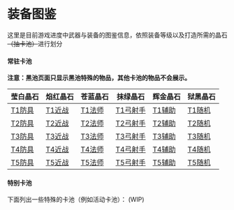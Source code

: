 # 装备图鉴

这里是目前游戏进度中武器与装备的图鉴信息，依照装备等级以及打造所需的晶石~~（抽卡池）~~进行划分

#### 常驻卡池

**注意：黑池页面只显示黑池特殊的物品，其他卡池的物品不会展示。**

|莹白晶石|焰红晶石|苍蓝晶石|抹绿晶石|辉金晶石|狱黑晶石|
|---|---|---|---|---|---|
|[T1防具](inf/items/white/t1.md)|[T1近战](inf/items/red/t1.md)|[T1法师](inf/items/blue/t1.md)|[T1弓射手](inf/items/green/t1.md)|[T1辅助](inf/items/golden/t1.md)|[T1随机](inf/items/black/t1.md)|
|[T2防具](inf/items/white/t2.md)|[T2近战](inf/items/red/t2.md)|[T2法师](inf/items/blue/t2.md)|[T2弓射手](inf/items/green/t2.md)|[T2辅助](inf/items/golden/t2.md)|[T2随机](inf/items/black/t2.md)|
|[T3防具](inf/items/white/t3.md)|[T3近战](inf/items/red/t3.md)|[T3法师](inf/items/blue/t3.md)|[T3弓射手](inf/items/green/t3.md)|[T3辅助](inf/items/golden/t3.md)|[T3随机](inf/items/black/t3.md)|
|[T4防具](inf/items/white/t4.md)|[T4近战](inf/items/red/t4.md)|[T4法师](inf/items/blue/t4.md)|[T4弓射手](inf/items/green/t4.md)|[T4辅助](inf/items/golden/t4.md)|[T4随机](inf/items/black/t4.md)|
|[T5防具](inf/items/white/t5.md)|[T5近战](inf/items/red/)|[T5法师](inf/items/blue/t5.md)|[T5弓射手](inf/items/green/t5.md)|[T5辅助](inf/items/golden/t5.md)|[T5随机](inf/items/black/t5.md)|

#### 特别卡池

下面列出一些特殊的卡池（例如活动卡池）：
(WIP)

